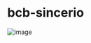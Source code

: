 # bcb-sincerio

![image](https://github.com/user-attachments/assets/fbbb88f9-fc3e-4d78-adba-96439d52a760)


